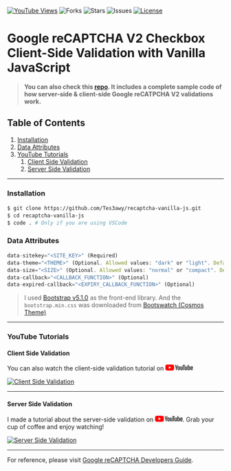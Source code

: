 [![YouTube Views](https://img.shields.io/youtube/views/okaZ6OIqlzs?label=Views&style=social)](https://youtu.be/okaZ6OIqlzs)
![Forks](https://img.shields.io/github/forks/Tes3awy/recaptcha-vanilla-js?label=Total%20Forks&style=flat-square)
![Stars](https://img.shields.io/github/stars/Tes3awy/recaptcha-vanilla-js?label=Total%20Stars&style=flat-square)
![Issues](https://img.shields.io/github/issues/Tes3awy/recaptcha-vanilla-js?style=flat-square)
[![License](https://img.shields.io/github/license/Tes3awy/recaptcha-vanilla-js?color=purple&style=flat-square)](https://github.com/Tes3awy/recaptcha-vanilla-js/blob/master/LICENSE)

# Google reCAPTCHA V2 Checkbox Client-Side Validation with Vanilla JavaScript

> **You can also check this [repo](https://github.com/Tes3awy/recaptcha-vanilla-php). It includes a complete sample code of how server-side &amp; client-side Google reCATPCHA V2 validations work.**

## Table of Contents

1. [Installation](#installation)
2. [Data Attributes](#data-attributes)
3. [YouTube Tutorials](#youtube-tutorials)
   1. [Client Side Validation](#client-side-validation)
   2. [Server Side Validation](#server-side-validation)

---

### Installation

```bash
$ git clone https://github.com/Tes3awy/recaptcha-vanilla-js.git
$ cd recaptcha-vanilla-js
$ code . # Only if you are using VSCode
```

### Data Attributes

```js
data-sitekey="<SITE_KEY>" (Required)
data-theme="<THEME>" (Optional. Allowed values: "dark" or "light". Default: light)
data-size="<SIZE>" (Optional. Allowed values: "normal" or "compact". Default: normal)
data-callback="<CALLBACK_FUNCTION>" (Optional)
data-expired-callback="<EXPIRY_CALLBACK_FUNCTION>" (Optional)
```

> I used [Bootstrap v5.1.0](https://getbootstrap.com/docs/5.1/getting-started/introduction/) as the front-end library. And the `bootstrap.min.css` was downloaded from [Bootswatch (Cosmos Theme)](https://bootswatch.com/cosmos/)

---

### YouTube Tutorials

#### Client Side Validation

You can also watch the client-side validation tutorial on ![YouTube](assets/images/YouTube.png 'YouTube Logo')

[![Client Side Validation](https://img.youtube.com/vi/okaZ6OIqlzs/0.jpg)](https://youtube.com/watch?v=okaZ6OIqlzs)

---

#### Server Side Validation

I made a tutorial about the server-side validation on ![YouTube](assets/images/YouTube.png 'YouTube Logo'). Grab your cup of coffee and enjoy watching!

[![Server Side Validation](https://img.youtube.com/vi/oJzGpDbeSuA/0.jpg)](https://youtube.com/watch?v=oJzGpDbeSuA)

---

For reference, please visit [Google reCAPTCHA Developers Guide](https://developers.google.com/recaptcha/docs/verify).
